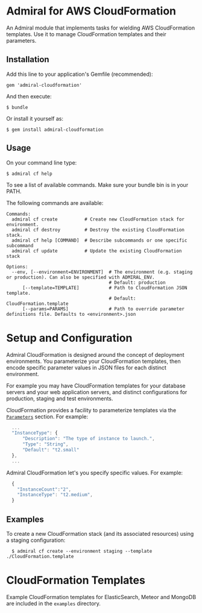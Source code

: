 # Admiral for AWS CloudFormation

An Admiral module that implements tasks for wielding AWS CloudFormation templates. Use it to manage CloudFormation templates and their parameters.

## Installation

Add this line to your application's Gemfile (recommended):

    gem 'admiral-cloudformation'

And then execute:

    $ bundle

Or install it yourself as:

    $ gem install admiral-cloudformation

## Usage

On your command line type:

    $ admiral cf help

To see a list of available commands. Make sure your bundle bin is in your PATH.

The following commands are available:

```
Commands:
  admiral cf create          # Create new CloudFormation stack for environment.
  admiral cf destroy         # Destroy the existing CloudFormation stack.
  admiral cf help [COMMAND]  # Describe subcommands or one specific subcommand
  admiral cf update          # Update the existing CloudFormation stack

Options:
  --env, [--environment=ENVIRONMENT]  # The environment (e.g. staging or production). Can also be specified with ADMIRAL_ENV.
                                      # Default: production
      [--template=TEMPLATE]           # Path to CloudFormation JSON template.
                                      # Default: CloudFormation.template
      [--params=PARAMS]               # Path to override parameter definitions file. Defaults to <environment>.json
```

# Setup and Configuration

Admiral CloudFormation is designed around the concept of deployment environments. You parameterize your CloudFormation templates, then encode specific parameter values in JSON files for each distinct environment.

For example you may have CloudFormation templates for your database servers and your web application servers, and distinct configurations for production, staging and test environments.

CloudFormation provides a facility to parameterize templates via the [`Parameters`](http://docs.aws.amazon.com/AWSCloudFormation/latest/UserGuide/parameters-section-structure.html) section. For example:

```javascript
  ...
  "InstanceType": {
      "Description": "The type of instance to launch.",
      "Type": "String",
      "Default": "t2.small"
  },
  ...
```

Admiral CloudFormation let's you specify specific values. For example:

```javascript
  {
    "InstanceCount":"2",
    "InstanceType": "t2.medium",
  }
```

## Examples

To create a new CloudFormation stack (and its associated resources) using a staging configuration:

      $ admiral cf create --environment staging --template ./CloudFormation.template

# CloudFormation Templates

Example CloudFormation templates for ElasticSearch, Meteor and MongoDB are included in the `examples` directory.